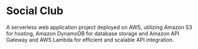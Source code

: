 # Social Club

A serverless web application project deployed on AWS, utilizing Amazon S3 for hosting, Amazon DynamoDB for database storage and Amazon API Gateway and AWS Lambda for efficient and scalable API integration.
